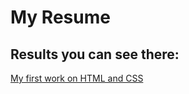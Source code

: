 # My Resume
## Results you can see there: 
[My first work on HTML and CSS](https://kir32ill.github.io/Resume/resume.html)
